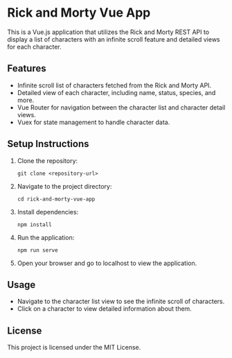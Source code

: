 # Rick and Morty Vue App

This is a Vue.js application that utilizes the Rick and Morty REST API to display a list of characters with an infinite scroll feature and detailed views for each character.

## Features

- Infinite scroll list of characters fetched from the Rick and Morty API.
- Detailed view of each character, including name, status, species, and more.
- Vue Router for navigation between the character list and character detail views.
- Vuex for state management to handle character data.

## Setup Instructions

1. Clone the repository:

   ```
   git clone <repository-url>
   ```

2. Navigate to the project directory:

   ```
   cd rick-and-morty-vue-app
   ```

3. Install dependencies:

   ```
   npm install
   ```

4. Run the application:

   ```
   npm run serve
   ```

5. Open your browser and go to localhost to view the application.

## Usage

- Navigate to the character list view to see the infinite scroll of characters.
- Click on a character to view detailed information about them.

## License

This project is licensed under the MIT License.

